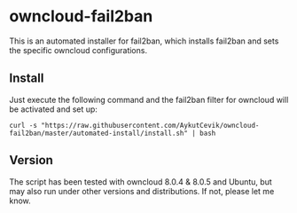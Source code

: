 # owncloud-fail2ban

This is an automated installer for fail2ban, which installs fail2ban and sets the specific owncloud configurations.

## Install
Just execute the following command and the fail2ban filter for owncloud will be activated and set up:

```curl -s "https://raw.githubusercontent.com/AykutCevik/owncloud-fail2ban/master/automated-install/install.sh" | bash```


## Version
The script has been tested with owncloud 8.0.4 & 8.0.5 and Ubuntu, but may also run under other versions and distributions. If not, please let me know.